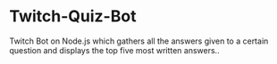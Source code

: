 # Twitch-Quiz-Bot
Twitch Bot on Node.js which gathers all the answers given to a certain question and displays the top five most written answers..

